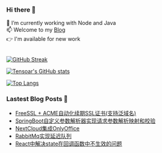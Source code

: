 ### Hi there 👋

<!--
**tensoar/tensoar** is a ✨ _special_ ✨ repository because its `README.md` (this file) appears on your GitHub profile.

Here are some ideas to get you started:

- 🔭 I’m currently working on ...
- 🌱 I’m currently learning ...
- 👯 I’m looking to collaborate on ...
- 🤔 I’m looking for help with ...
- 💬 Ask me about ...
- 📫 How to reach me: ...
- 😄 Pronouns: ...
- ⚡ Fun fact: ...
-->
🌱 I’m currently working with Node and Java <br>
📫 Welcome to my [Blog](https://labrador.ink) <br>
👉 I'm available for new work <br><br>

[![GitHub Streak](https://github-readme-streak-stats.herokuapp.com/?user=tensoar&theme=dark)](https://git.io/streak-stats)

[![Tensoar's GitHub stats](https://github-readme-stats.vercel.app/api?username=tensoar&show_icons=true&count_private=true&hide=contribs&include_all_commits=true&theme=vue-dark&custom_title=Tensoar's%20GitHub%20stats)](https://github.com/tensoar)


[![Top Langs](https://github-readme-stats.vercel.app/api/top-langs/?username=tensoar&layout=compact&theme=vue-dark&card_width=445&langs_count=6)](https://github.com/tensoar)

### Lastest Blog Posts 🔭

<!-- BLOG-POST-LIST:START -->
- [FreeSSL + ACME自动化续期SSL证书&lpar;支持泛域名&rpar;](https://labrador.ink/index.php/posts/196)
- [SpringBoot自定义参数解析器实现请求参数解析映射和校验](https://labrador.ink/index.php/posts/194)
- [NextCloud集成OnlyOffice](https://labrador.ink/index.php/posts/191)
- [RabbitMq实现延迟队列](https://labrador.ink/index.php/posts/190)
- [React中解决state在回调函数中不生效的问题](https://labrador.ink/index.php/posts/187)
<!-- BLOG-POST-LIST:END -->
